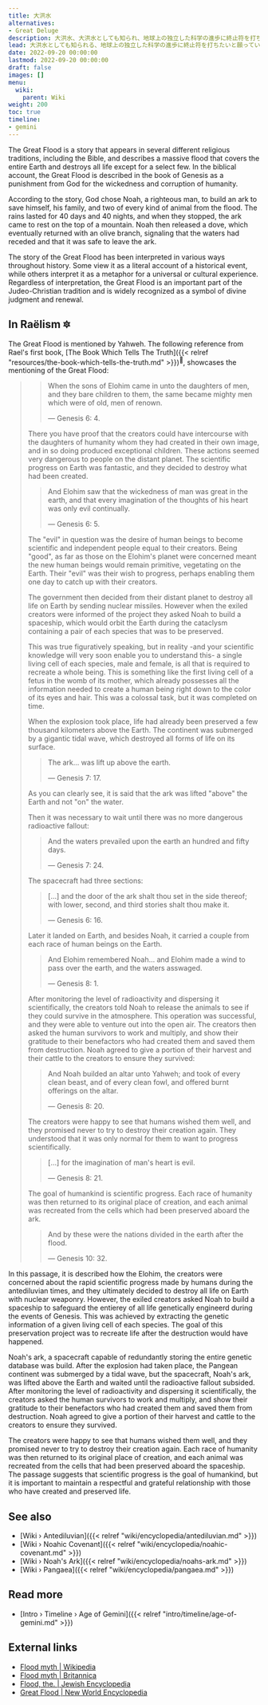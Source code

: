 ```yaml
---
title: 大洪水
alternatives:
- Great Deluge
description: 大洪水、大洪水としても知られ、地球上の独立した科学の進歩に終止符を打ちたいと望んでいたエロヒムの遠い故郷の惑星の苦境に立たされた政府が意図的に始めた予防軍事措置によって引き起こされた大惨事。
lead: 大洪水としても知られる、地球上の独立した科学の進歩に終止符を打ちたいと願っていたエロヒムの遠い故郷の惑星の苦境に立たされた政府が意図的に始めた予防軍事措置によって引き起こされた大惨事。
date: 2022-09-20 00:00:00
lastmod: 2022-09-20 00:00:00
draft: false
images: []
menu:
  wiki:
    parent: Wiki
weight: 200
toc: true
timeline:
- gemini
---
```


The Great Flood is a story that appears in several different religious traditions, including the Bible, and describes a massive flood that covers the entire Earth and destroys all life except for a select few. In the biblical account, the Great Flood is described in the book of Genesis as a punishment from God for the wickedness and corruption of humanity.

According to the story, God chose Noah, a righteous man, to build an ark to save himself, his family, and two of every kind of animal from the flood. The rains lasted for 40 days and 40 nights, and when they stopped, the ark came to rest on the top of a mountain. Noah then released a dove, which eventually returned with an olive branch, signaling that the waters had receded and that it was safe to leave the ark.

The story of the Great Flood has been interpreted in various ways throughout history. Some view it as a literal account of a historical event, while others interpret it as a metaphor for a universal or cultural experience. Regardless of interpretation, the Great Flood is an important part of the Judeo-Christian tradition and is widely recognized as a symbol of divine judgment and renewal.

## In Raëlism 🔯

The Great Flood is mentioned by Yahweh. The following reference from Rael's first book, [The Book Which Tells The Truth]({{< relref "resources/the-book-which-tells-the-truth.md" >}})<sup>📖</sup>, showcases the mentioning of the Great Flood:

>> When the sons of Elohim came in unto the daughters of men, and they bare children to them, the same became mighty men which were of old, men of renown.
>>
>> — Genesis 6: 4.
>
> There you have proof that the creators could have intercourse with the daughters of humanity whom they had created in their own image, and in so doing produced exceptional children. These actions seemed very dangerous to people on the distant planet. The scientific progress on Earth was fantastic, and they decided to destroy what had been created.
>
>> And Elohim saw that the wickedness of man was great in the earth, and that every imagination of the thoughts of his heart was only evil continually.
>>
>> — Genesis 6: 5.
>
> The "evil" in question was the desire of human beings to become scientific and independent people equal to their creators. Being "good", as far as those on the Elohim's planet were concerned meant the new human beings would remain primitive, vegetating on the Earth. Their "evil" was their wish to progress, perhaps enabling them one day to catch up with their creators.
>
> The government then decided from their distant planet to destroy all life on Earth by sending nuclear missiles. However when the exiled creators were informed of the project they asked Noah to build a spaceship, which would orbit the Earth during the cataclysm containing a pair of each species that was to be preserved.
>
> This was true figuratively speaking, but in reality -and your scientific knowledge will very soon enable you to understand this- a single living cell of each species, male and female, is all that is required to recreate a whole being. This is something like the first living cell of a fetus in the womb of its mother, which already possesses all the information needed to create a human being right down to the color of its eyes and hair. This was a colossal task, but it was completed on time.
>
> When the explosion took place, life had already been preserved a few thousand kilometers above the Earth. The continent was submerged by a gigantic tidal wave, which destroyed all forms of life on its surface.
>
>> The ark... was lift up above the earth.
>>
>> — Genesis 7: 17.
>
> As you can clearly see, it is said that the ark was lifted "above" the Earth and not "on" the water.
>
> Then it was necessary to wait until there was no more dangerous radioactive fallout:
>
>> And the waters prevailed upon the earth an hundred and fifty days.
>>
>> — Genesis 7: 24.
>
> The spacecraft had three sections:
>
>> [...] and the door of the ark shalt thou set in the side thereof; with lower, second, and third stories shalt thou make it.
>>
>> — Genesis 6: 16.
>
> Later it landed on Earth, and besides Noah, it carried a couple from each race of human beings on the Earth.
>>
>> And Elohim remembered Noah... and Elohim made a wind to pass over the earth, and the waters asswaged.
>>
>> — Genesis 8: 1.
>
> After monitoring the level of radioactivity and dispersing it scientifically, the creators told Noah to release the animals to see if they could survive in the atmosphere. This operation was successful, and they were able to venture out into the open air. The creators then asked the human survivors to work and multiply, and show their gratitude to their benefactors who had created them and saved them from destruction. Noah agreed to give a portion of their harvest and their cattle to the creators to ensure they survived:
>
>> And Noah builded an altar unto Yahweh; and took of every clean beast, and of every clean fowl, and offered burnt offerings on the altar.
>>
>> — Genesis 8: 20.
>
> The creators were happy to see that humans wished them well, and they promised never to try to destroy their creation again. They understood that it was only normal for them to want to progress scientifically.
>
>> [...] for the imagination of man's heart is evil.
>>
>> — Genesis 8: 21.
>
> The goal of humankind is scientific progress. Each race of humanity was then returned to its original place of creation, and each animal was recreated from the cells which had been preserved aboard the ark.
>
>> And by these were the nations divided in the earth after the flood.
>>
>> — Genesis 10: 32.

In this passage, it is described how the Elohim, the creators were concerned about the rapid scientific progress made by humans during the antediluvian times, and they ultimately decided to destroy all life on Earth with nuclear weaponry. However, the exiled creators asked Noah to build a spaceship to safeguard the entierey of all life genetically engineerd during the events of Genesis. This was achieved by extracting the genetic information of a given living cell of each species. The goal of this preservation project was to recreate life after the destruction would have happened.

Noah's ark, a spacecraft capable of redundantly storing the entire genetic database was build. After the explosion had taken place, the Pangean continent was submerged by a tidal wave, but the spacecraft, Noah's ark, was lifted above the Earth and waited until the radioactive fallout subsided. After monitoring the level of radioactivity and dispersing it scientifically, the creators asked the human survivors to work and multiply, and show their gratitude to their benefactors who had created them and saved them from destruction. Noah agreed to give a portion of their harvest and cattle to the creators to ensure they survived.

The creators were happy to see that humans wished them well, and they promised never to try to destroy their creation again. Each race of humanity was then returned to its original place of creation, and each animal was recreated from the cells that had been preserved aboard the spaceship. The passage suggests that scientific progress is the goal of humankind, but it is important to maintain a respectful and grateful relationship with those who have created and preserved life.

## See also

- [Wiki › Antediluvian]({{< relref "wiki/encyclopedia/antediluvian.md" >}})
- [Wiki › Noahic Covenant]({{< relref "wiki/encyclopedia/noahic-covenant.md" >}})
- [Wiki › Noah\'s Ark]({{< relref "wiki/encyclopedia/noahs-ark.md" >}})
- [Wiki › Pangaea]({{< relref "wiki/encyclopedia/pangaea.md" >}})

## Read more

- [Intro › Timeline › Age of Gemini]({{< relref "intro/timeline/age-of-gemini.md" >}})

## External links

- [Flood myth | Wikipedia](https://en.wikipedia.org/wiki/Flood_myth)
- [Flood myth | Britannica](https://www.britannica.com/topic/flood-myth)
- [Flood, the. | Jewish Encyclopedia](https://www.jewishencyclopedia.com/articles/6192-flood-the)
- [Great Flood | New World Encyclopedia](https://www.newworldencyclopedia.org/entry/Great_Flood)